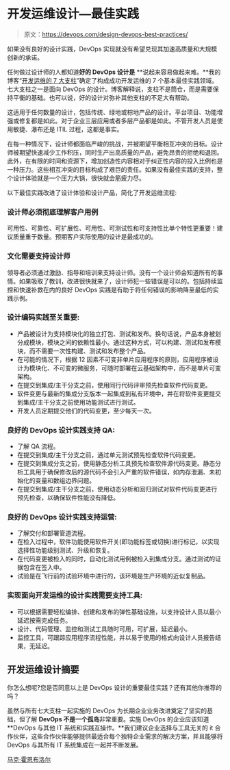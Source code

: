 # 开发运维设计—最佳实践

> 原文：<https://devops.com/design-devops-best-practices/>

如果没有良好的设计实践，DevOps 实现就没有希望兑现其加速高质量和大规模创新的承诺。

任何做过设计师的人都知道**好的 DevOps 设计是** **说起来容易做起来难。**我的博客“[开发运维的 7 大支柱](https://devops.com/2016/08/01/7-pillars-of-devops-essential-foundations-for-enterprise-success/)”确定了构成成功开发运维的 7 个基本最佳实践领域。七大支柱之一是面向 DevOps 的设计。博客解释说，支柱不是筒仓，而是需要保持平衡的基础。也可以说，好的设计对弥补其他支柱的不足大有帮助。

这适用于任何数量的设计，包括传统、绿地或棕地产品的设计。平台项目、功能增强或修复都是如此。对于企业三层应用或者多层产品都是如此。不管开发人员是使用敏捷、瀑布还是 ITIL 过程，这都是事实。

在每一种情况下，设计师都面临严峻的挑战，并被期望平衡相互冲突的目标。设计师被期望快速减少工作积压，同时生产出高质量的产品，避免昂贵的拒绝和退回。此外，在有限的时间和资源下，增加创造性内容相对于纠正性内容的投入比例也是一种压力。这些相互冲突的目标构成了艰巨的责任。如果没有最佳实践的支持，整个设计体验就是一个压力大锅，很快就会筋疲力尽。

以下最佳实践改进了设计体验和设计产品，简化了开发运维流程:

### 设计师必须彻底理解客户用例

可用性、可靠性、可扩展性、可用性、可测试性和可支持性比单个特性更重要！建议质量重于数量。预期客户实际使用的设计是最成功的。

### 文化需要支持设计师

领导者必须通过激励、指导和培训来支持设计师。没有一个设计师会知道所有的事情。如果吸取了教训，改进很快就来了，设计师犯一些错误是可以的。包括持续监控和快速补救在内的良好 DevOps 实践是有助于将任何错误的影响降至最低的实践示例。

### 设计编码实践至关重要:

*   产品被设计为支持模块化的独立打包、测试和发布。换句话说，产品本身被划分成模块，模块之间的依赖性最小。通过这种方式，可以构建、测试和发布模块，而不需要一次性构建、测试和发布整个产品。
*   在可能的情况下，根据 12 因素不可变非单片应用程序的原则，应用程序被设计为模块化、不可变的微服务，可随时部署在云基础架构中，而不是单片可变架构。
*   在提交到集成/主干分支之前，使用同行代码评审预先检查软件代码变更。
*   软件变更与最新的集成分支版本一起集成到私有环境中，并在将软件变更提交到集成/主干分支之前使用功能测试进行测试。
*   开发人员定期提交他们的代码变更，至少每天一次。

### 良好的 DevOps 设计实践支持 QA:

*   了解 QA 流程。
*   在提交到集成/主干分支之前，通过单元测试预先检查软件代码变更。
*   在提交到集成分支之前，使用静态分析工具预先检查软件源代码变更。静态分析工具用于确保修改后的源代码不会引入严重的软件错误，如内存泄漏、未初始化的变量和数组边界问题。
*   在提交到集成/主干分支之前，使用动态分析和回归测试对软件代码变更进行预先检查，以确保软件性能没有降低。

### 良好的 DevOps 设计实践支持运营:

*   了解交付和部署管道流程。
*   在检入过程中，软件功能使用软件开关(即功能标签或切换)进行标记，以实现选择性功能级别测试、升级和恢复。
*   在代码变更被检入的同时，自动化测试用例被检入到集成分支。通过测试的证据包含在签入中。
*   试验是在飞行前的试验环境中进行的，该环境是生产环境的近似复制品。

### 实现面向开发运维的设计实践需要支持工具:

*   可以根据需要轻松编排、创建和发布的弹性基础设施，以支持设计人员以最小延迟按需完成任务。
*   设计、代码管理、监控和测试工具随时可用，可扩展，延迟最小。
*   监控工具，可跟踪应用程序流程性能，并以易于使用的格式向设计人员报告结果，无延迟。

## 开发运维设计摘要

你怎么想呢?您是否同意以上是 DevOps 设计的重要最佳实践？还有其他你推荐的吗？

虽然与所有七大支柱一起实施的 DevOps 为长期企业业务改进奠定了坚实的基础，但了解 **DevOps 不是一个孤岛**非常重要。实施 DevOps 的企业应该知道 **DevOps 与其他 IT 系统和实践互操作。**我们建议企业选择与工具无关的 it 合作伙伴，这些合作伙伴能够提供最适合每个独特企业需求的解决方案，并且能够将 DevOps 与其所有 IT 系统集成在一起并不断发展。

[马克·霍恩布洛尔](https://devops.com/author/marc-hornbeek/)